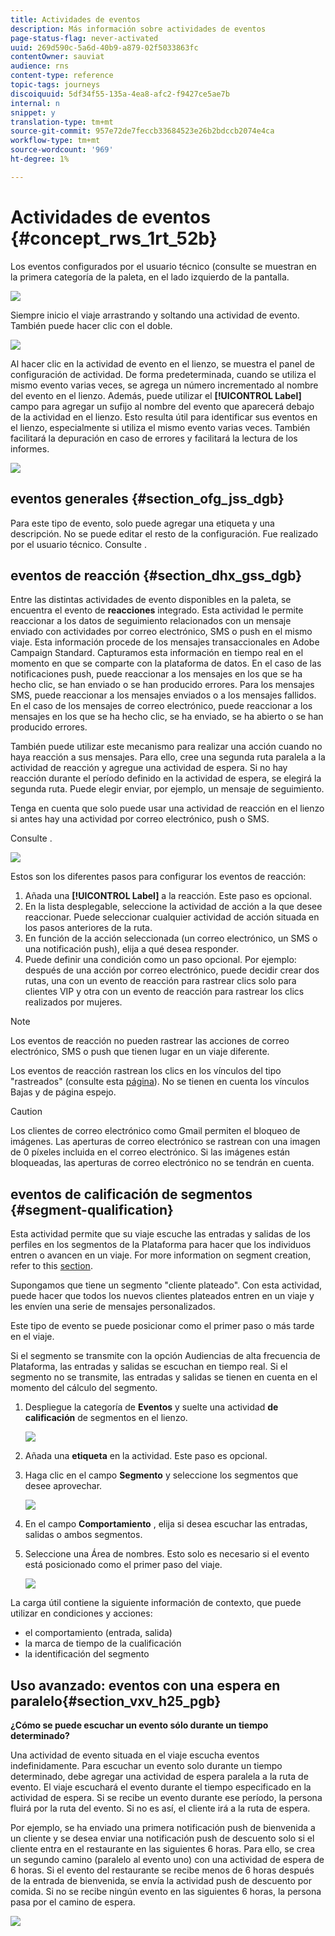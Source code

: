 ```yaml
---
title: Actividades de eventos
description: Más información sobre actividades de eventos
page-status-flag: never-activated
uuid: 269d590c-5a6d-40b9-a879-02f5033863fc
contentOwner: sauviat
audience: rns
content-type: reference
topic-tags: journeys
discoiquuid: 5df34f55-135a-4ea8-afc2-f9427ce5ae7b
internal: n
snippet: y
translation-type: tm+mt
source-git-commit: 957e72de7feccb33684523e26b2bdccb2074e4ca
workflow-type: tm+mt
source-wordcount: '969'
ht-degree: 1%

---
```



# Actividades de eventos {#concept_rws_1rt_52b}

Los eventos configurados por el usuario técnico (consulte [](../event/about-events.md) se muestran en la primera categoría de la paleta, en el lado izquierdo de la pantalla.

![](../assets/journey43.png)

Siempre inicio el viaje arrastrando y soltando una actividad de evento. También puede hacer clic con el doble.

![](../assets/journey44.png)

Al hacer clic en la actividad de evento en el lienzo, se muestra el panel de configuración de actividad. De forma predeterminada, cuando se utiliza el mismo evento varias veces, se agrega un número incrementado al nombre del evento en el lienzo. Además, puede utilizar el **[!UICONTROL Label]** campo para agregar un sufijo al nombre del evento que aparecerá debajo de la actividad en el lienzo. Esto resulta útil para identificar sus eventos en el lienzo, especialmente si utiliza el mismo evento varias veces. También facilitará la depuración en caso de errores y facilitará la lectura de los informes.

![](../assets/journey33.png)

## eventos generales {#section_ofg_jss_dgb}

Para este tipo de evento, solo puede agregar una etiqueta y una descripción. No se puede editar el resto de la configuración. Fue realizado por el usuario técnico. Consulte [](../event/about-events.md).

## eventos de reacción {#section_dhx_gss_dgb}

Entre las distintas actividades de evento disponibles en la paleta, se encuentra el evento de **reacciones** integrado. Esta actividad le permite reaccionar a los datos de seguimiento relacionados con un mensaje enviado con actividades por correo electrónico, SMS o push en el mismo viaje. Esta información procede de los mensajes transaccionales en Adobe Campaign Standard. Capturamos esta información en tiempo real en el momento en que se comparte con la plataforma de datos. En el caso de las notificaciones push, puede reaccionar a los mensajes en los que se ha hecho clic, se han enviado o se han producido errores. Para los mensajes SMS, puede reaccionar a los mensajes enviados o a los mensajes fallidos. En el caso de los mensajes de correo electrónico, puede reaccionar a los mensajes en los que se ha hecho clic, se ha enviado, se ha abierto o se han producido errores.

También puede utilizar este mecanismo para realizar una acción cuando no haya reacción a sus mensajes. Para ello, cree una segunda ruta paralela a la actividad de reacción y agregue una actividad de espera. Si no hay reacción durante el período definido en la actividad de espera, se elegirá la segunda ruta. Puede elegir enviar, por ejemplo, un mensaje de seguimiento.

Tenga en cuenta que solo puede usar una actividad de reacción en el lienzo si antes hay una actividad por correo electrónico, push o SMS.

Consulte [](../building-journeys/about-action-activities.md).

![](../assets/journey45.png)

Estos son los diferentes pasos para configurar los eventos de reacción:

1. Añada una **[!UICONTROL Label]** a la reacción. Este paso es opcional.
1. En la lista desplegable, seleccione la actividad de acción a la que desee reaccionar. Puede seleccionar cualquier actividad de acción situada en los pasos anteriores de la ruta.
1. En función de la acción seleccionada (un correo electrónico, un SMS o una notificación push), elija a qué desea responder.
1. Puede definir una condición como un paso opcional. Por ejemplo: después de una acción por correo electrónico, puede decidir crear dos rutas, una con un evento de reacción para rastrear clics solo para clientes VIP y otra con un evento de reacción para rastrear los clics realizados por mujeres.

>[!NOTE]
>
>Los eventos de reacción no pueden rastrear las acciones de correo electrónico, SMS o push que tienen lugar en un viaje diferente.
>
>Los eventos de reacción rastrean los clics en los vínculos del tipo &quot;rastreados&quot; (consulte esta [página](https://docs.adobe.com/content/help/en/campaign-standard/using/designing-content/links.html#about-tracked-urls)). No se tienen en cuenta los vínculos Bajas y de página espejo.

>[!CAUTION]
>
>Los clientes de correo electrónico como Gmail permiten el bloqueo de imágenes. Las aperturas de correo electrónico se rastrean con una imagen de 0 píxeles incluida en el correo electrónico. Si las imágenes están bloqueadas, las aperturas de correo electrónico no se tendrán en cuenta.

## eventos de calificación de segmentos {#segment-qualification}

Esta actividad permite que su viaje escuche las entradas y salidas de los perfiles en los segmentos de la Plataforma para hacer que los individuos entren o avancen en un viaje. For more information on segment creation, refer to this [section](../segment/about-segments.md).

Supongamos que tiene un segmento &quot;cliente plateado&quot;. Con esta actividad, puede hacer que todos los nuevos clientes plateados entren en un viaje y les envíen una serie de mensajes personalizados.

Este tipo de evento se puede posicionar como el primer paso o más tarde en el viaje.

Si el segmento se transmite con la opción Audiencias de alta frecuencia de Plataforma, las entradas y salidas se escuchan en tiempo real. Si el segmento no se transmite, las entradas y salidas se tienen en cuenta en el momento del cálculo del segmento.

1. Despliegue la categoría de **Eventos** y suelte una actividad **de calificación** de segmentos en el lienzo.

   ![](../assets/segment5.png)

1. Añada una **etiqueta** en la actividad. Este paso es opcional.

1. Haga clic en el campo **Segmento** y seleccione los segmentos que desee aprovechar.

   ![](../assets/segment6.png)

1. En el campo **Comportamiento** , elija si desea escuchar las entradas, salidas o ambos segmentos.

1. Seleccione una Área de nombres. Esto solo es necesario si el evento está posicionado como el primer paso del viaje.

   ![](../assets/segment7.png)

La carga útil contiene la siguiente información de contexto, que puede utilizar en condiciones y acciones:

* el comportamiento (entrada, salida)
* la marca de tiempo de la cualificación
* la identificación del segmento

## Uso avanzado: eventos con una espera en paralelo{#section_vxv_h25_pgb}

**¿Cómo se puede escuchar un evento sólo durante un tiempo determinado?**

Una actividad de evento situada en el viaje escucha eventos indefinidamente. Para escuchar un evento solo durante un tiempo determinado, debe agregar una actividad de espera paralela a la ruta de evento. El viaje escuchará el evento durante el tiempo especificado en la actividad de espera. Si se recibe un evento durante ese período, la persona fluirá por la ruta del evento. Si no es así, el cliente irá a la ruta de espera.

Por ejemplo, se ha enviado una primera notificación push de bienvenida a un cliente y se desea enviar una notificación push de descuento solo si el cliente entra en el restaurante en las siguientes 6 horas. Para ello, se crea un segundo camino (paralelo al evento uno) con una actividad de espera de 6 horas. Si el evento del restaurante se recibe menos de 6 horas después de la entrada de bienvenida, se envía la actividad push de descuento por comida. Si no se recibe ningún evento en las siguientes 6 horas, la persona pasa por el camino de espera.

![](../assets/journeyuc2_31.png)
